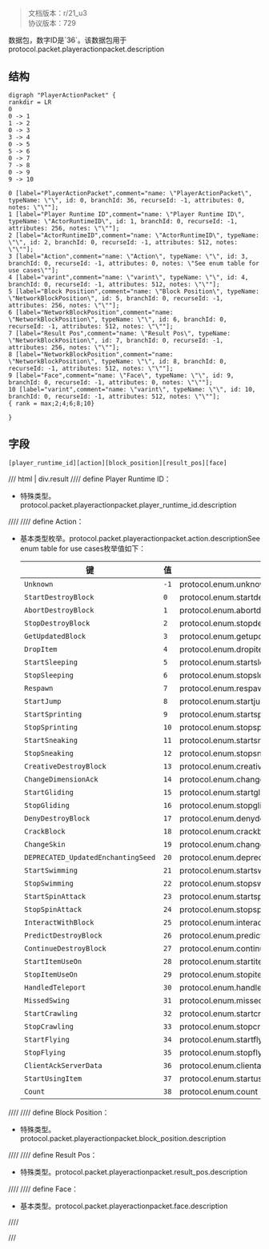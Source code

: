 # <!-- md:samp PlayerActionPacket -->

> 文档版本：r/21_u3<br/>协议版本：729

<!-- md:samp PlayerActionPacket -->数据包，数字ID是`36`。该数据包用于protocol.packet.playeractionpacket.description

## 结构

```viz
digraph "PlayerActionPacket" {
rankdir = LR
0
0 -> 1
1 -> 2
0 -> 3
3 -> 4
0 -> 5
5 -> 6
0 -> 7
7 -> 8
0 -> 9
9 -> 10

0 [label="PlayerActionPacket",comment="name: \"PlayerActionPacket\", typeName: \"\", id: 0, branchId: 36, recurseId: -1, attributes: 0, notes: \"\""];
1 [label="Player Runtime ID",comment="name: \"Player Runtime ID\", typeName: \"ActorRuntimeID\", id: 1, branchId: 0, recurseId: -1, attributes: 256, notes: \"\""];
2 [label="ActorRuntimeID",comment="name: \"ActorRuntimeID\", typeName: \"\", id: 2, branchId: 0, recurseId: -1, attributes: 512, notes: \"\""];
3 [label="Action",comment="name: \"Action\", typeName: \"\", id: 3, branchId: 0, recurseId: -1, attributes: 0, notes: \"See enum table for use cases\""];
4 [label="varint",comment="name: \"varint\", typeName: \"\", id: 4, branchId: 0, recurseId: -1, attributes: 512, notes: \"\""];
5 [label="Block Position",comment="name: \"Block Position\", typeName: \"NetworkBlockPosition\", id: 5, branchId: 0, recurseId: -1, attributes: 256, notes: \"\""];
6 [label="NetworkBlockPosition",comment="name: \"NetworkBlockPosition\", typeName: \"\", id: 6, branchId: 0, recurseId: -1, attributes: 512, notes: \"\""];
7 [label="Result Pos",comment="name: \"Result Pos\", typeName: \"NetworkBlockPosition\", id: 7, branchId: 0, recurseId: -1, attributes: 256, notes: \"\""];
8 [label="NetworkBlockPosition",comment="name: \"NetworkBlockPosition\", typeName: \"\", id: 8, branchId: 0, recurseId: -1, attributes: 512, notes: \"\""];
9 [label="Face",comment="name: \"Face\", typeName: \"\", id: 9, branchId: 0, recurseId: -1, attributes: 0, notes: \"\""];
10 [label="varint",comment="name: \"varint\", typeName: \"\", id: 10, branchId: 0, recurseId: -1, attributes: 512, notes: \"\""];
{ rank = max;2;4;6;8;10}

}

```

## 字段

```title='PlayerActionPacket'
[player_runtime_id][action][block_position][result_pos][face]
```

/// html | div.result
//// define
Player Runtime ID：[<!-- md:samp ActorRuntimeID -->](../types/actorruntimeid.md)

- 特殊类型。protocol.packet.playeractionpacket.player_runtime_id.description


////
//// define
Action：<!-- md:samp varint -->

- 基本类型枚举。protocol.packet.playeractionpacket.action.descriptionSee enum table for use cases枚举值如下：

  |键|值|描述|
  |---|---|---|
  |`Unknown`|`-1`|protocol.enum.unknown|
  |`StartDestroyBlock`|`0`|protocol.enum.startdestroyblock|
  |`AbortDestroyBlock`|`1`|protocol.enum.abortdestroyblock|
  |`StopDestroyBlock`|`2`|protocol.enum.stopdestroyblock|
  |`GetUpdatedBlock`|`3`|protocol.enum.getupdatedblock|
  |`DropItem`|`4`|protocol.enum.dropitem|
  |`StartSleeping`|`5`|protocol.enum.startsleeping|
  |`StopSleeping`|`6`|protocol.enum.stopsleeping|
  |`Respawn`|`7`|protocol.enum.respawn|
  |`StartJump`|`8`|protocol.enum.startjump|
  |`StartSprinting`|`9`|protocol.enum.startsprinting|
  |`StopSprinting`|`10`|protocol.enum.stopsprinting|
  |`StartSneaking`|`11`|protocol.enum.startsneaking|
  |`StopSneaking`|`12`|protocol.enum.stopsneaking|
  |`CreativeDestroyBlock`|`13`|protocol.enum.creativedestroyblock|
  |`ChangeDimensionAck`|`14`|protocol.enum.changedimensionack|
  |`StartGliding`|`15`|protocol.enum.startgliding|
  |`StopGliding`|`16`|protocol.enum.stopgliding|
  |`DenyDestroyBlock`|`17`|protocol.enum.denydestroyblock|
  |`CrackBlock`|`18`|protocol.enum.crackblock|
  |`ChangeSkin`|`19`|protocol.enum.changeskin|
  |`DEPRECATED_UpdatedEnchantingSeed`|`20`|protocol.enum.deprecated_updatedenchantingseed|
  |`StartSwimming`|`21`|protocol.enum.startswimming|
  |`StopSwimming`|`22`|protocol.enum.stopswimming|
  |`StartSpinAttack`|`23`|protocol.enum.startspinattack|
  |`StopSpinAttack`|`24`|protocol.enum.stopspinattack|
  |`InteractWithBlock`|`25`|protocol.enum.interactwithblock|
  |`PredictDestroyBlock`|`26`|protocol.enum.predictdestroyblock|
  |`ContinueDestroyBlock`|`27`|protocol.enum.continuedestroyblock|
  |`StartItemUseOn`|`28`|protocol.enum.startitemuseon|
  |`StopItemUseOn`|`29`|protocol.enum.stopitemuseon|
  |`HandledTeleport`|`30`|protocol.enum.handledteleport|
  |`MissedSwing`|`31`|protocol.enum.missedswing|
  |`StartCrawling`|`32`|protocol.enum.startcrawling|
  |`StopCrawling`|`33`|protocol.enum.stopcrawling|
  |`StartFlying`|`34`|protocol.enum.startflying|
  |`StopFlying`|`35`|protocol.enum.stopflying|
  |`ClientAckServerData`|`36`|protocol.enum.clientackserverdata|
  |`StartUsingItem`|`37`|protocol.enum.startusingitem|
  |`Count`|`38`|protocol.enum.count|



////
//// define
Block Position：[<!-- md:samp NetworkBlockPosition -->](../types/networkblockposition.md)

- 特殊类型。protocol.packet.playeractionpacket.block_position.description


////
//// define
Result Pos：[<!-- md:samp NetworkBlockPosition -->](../types/networkblockposition.md)

- 特殊类型。protocol.packet.playeractionpacket.result_pos.description


////
//// define
Face：<!-- md:samp varint -->

- 基本类型。protocol.packet.playeractionpacket.face.description


////

///


